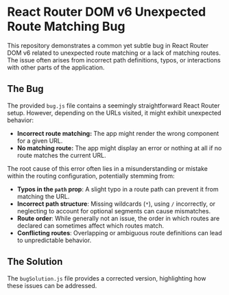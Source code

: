# React Router DOM v6 Unexpected Route Matching Bug

This repository demonstrates a common yet subtle bug in React Router DOM v6 related to unexpected route matching or a lack of matching routes.  The issue often arises from incorrect path definitions, typos, or interactions with other parts of the application.

## The Bug

The provided `bug.js` file contains a seemingly straightforward React Router setup. However, depending on the URLs visited, it might exhibit unexpected behavior:

- **Incorrect route matching:** The app might render the wrong component for a given URL.
- **No matching route:** The app might display an error or nothing at all if no route matches the current URL.

The root cause of this error often lies in a misunderstanding or mistake within the routing configuration, potentially stemming from:

* **Typos in the `path` prop**: A slight typo in a route path can prevent it from matching the URL.
* **Incorrect path structure**: Missing wildcards (`*`), using `/` incorrectly, or neglecting to account for optional segments can cause mismatches.
* **Route order**: While generally not an issue, the order in which routes are declared can sometimes affect which routes match.
* **Conflicting routes**: Overlapping or ambiguous route definitions can lead to unpredictable behavior.

## The Solution

The `bugSolution.js` file provides a corrected version, highlighting how these issues can be addressed.
